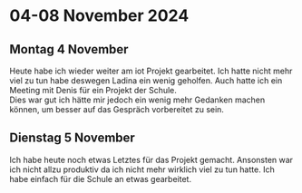 # 04-08 November 2024

## Montag 4 November

Heute habe ich wieder weiter am iot Projekt gearbeitet. Ich hatte nicht mehr viel zu tun habe deswegen Ladina ein wenig geholfen. Auch hatte ich ein Meeting mit Denis für ein Projekt der Schule.  
Dies war gut ich hätte mir jedoch ein wenig mehr Gedanken machen können, um besser auf das Gespräch vorbereitet zu sein.


## Dienstag 5 November

Ich habe heute noch etwas Letztes für das Projekt gemacht. Ansonsten war ich nicht allzu produktiv da ich nicht mehr wirklich viel zu tun hatte. Ich habe einfach für die Schule an etwas gearbeitet.